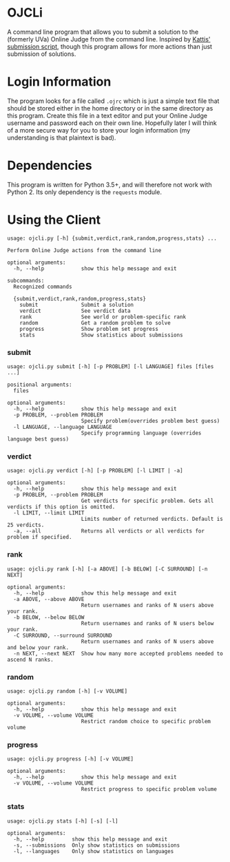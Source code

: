 # OJCLi

A command line program that allows you to submit a solution to the (formerly UVa) Online Judge from the command line. 
Inspired by [Kattis' submission script](https://github.com/Kattis/kattis-cli), though this program allows for more actions than just submission of solutions.

# Login Information

The program looks for a file called `.ojrc` which is just a simple text file that should be stored either in the home directory or in the same directory as this program. 
Create this file in a text editor and put your Online Judge username and password each on their own line. Hopefully later I will think of a more secure way for you to 
store your login information (my understanding is that plaintext is bad).

# Dependencies

This program is written for Python 3.5+, and will therefore not work with Python 2. Its only dependency is the `requests` module. 

# Using the Client

```
usage: ojcli.py [-h] {submit,verdict,rank,random,progress,stats} ...

Perform Online Judge actions from the command line

optional arguments:
  -h, --help            show this help message and exit

subcommands:
  Recognized commands

  {submit,verdict,rank,random,progress,stats}
    submit              Submit a solution
    verdict             See verdict data
    rank                See world or problem-specific rank
    random              Get a random problem to solve
    progress            Show problem set progress
    stats               Show statistics about submissions
```

### submit

```
usage: ojcli.py submit [-h] [-p PROBLEM] [-l LANGUAGE] files [files ...]

positional arguments:
  files

optional arguments:
  -h, --help            show this help message and exit
  -p PROBLEM, --problem PROBLEM
                        Specify problem(overrides problem best guess)
  -l LANGUAGE, --language LANGUAGE
                        Specify programming language (overrides language best guess)

```

### verdict

```
usage: ojcli.py verdict [-h] [-p PROBLEM] [-l LIMIT | -a]

optional arguments:
  -h, --help            show this help message and exit
  -p PROBLEM, --problem PROBLEM
                        Get verdicts for specific problem. Gets all verdicts if this option is omitted.
  -l LIMIT, --limit LIMIT
                        Limits number of returned verdicts. Default is 25 verdicts.
  -a, --all             Returns all verdicts or all verdicts for problem if specified.
```

### rank

```
usage: ojcli.py rank [-h] [-a ABOVE] [-b BELOW] [-C SURROUND] [-n NEXT]

optional arguments:
  -h, --help            show this help message and exit
  -a ABOVE, --above ABOVE
                        Return usernames and ranks of N users above your rank.
  -b BELOW, --below BELOW
                        Return usernames and ranks of N users below your rank.
  -C SURROUND, --surround SURROUND
                        Return usernames and ranks of N users above and below your rank.
  -n NEXT, --next NEXT  Show how many more accepted problems needed to ascend N ranks.
```

### random

```
usage: ojcli.py random [-h] [-v VOLUME]

optional arguments:
  -h, --help            show this help message and exit
  -v VOLUME, --volume VOLUME
                        Restrict random choice to specific problem volume
```

### progress

```
usage: ojcli.py progress [-h] [-v VOLUME]

optional arguments:
  -h, --help            show this help message and exit
  -v VOLUME, --volume VOLUME
                        Restrict progress to specific problem volume
```

### stats

```
usage: ojcli.py stats [-h] [-s] [-l]

optional arguments:
  -h, --help         show this help message and exit
  -s, --submissions  Only show statistics on submissions
  -l, --languages    Only show statistics on languages
```
